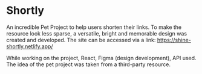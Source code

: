 # Shortly
An incredible Pet Project to help users shorten their links. To make the resource look less sparse, a versatile, bright and memorable design was created and developed. The site can be accessed via a link: https://shine-shortly.netlify.app/

While working on the project, React, Figma (design development), API used. The idea of the pet project was taken from a third-party resource.
